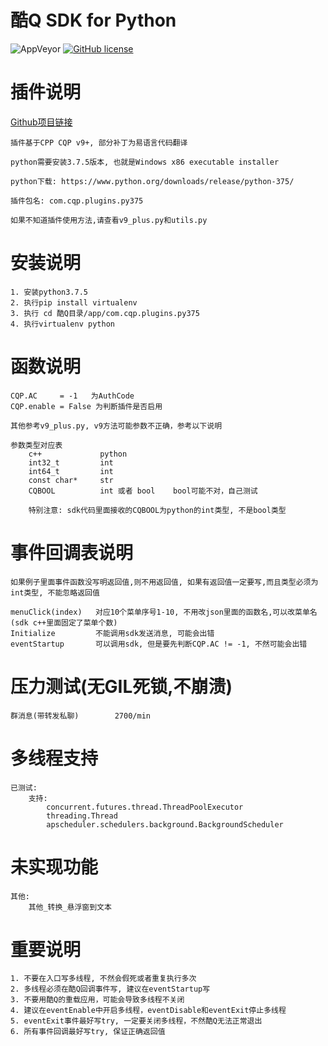 # 酷Q SDK for Python

![AppVeyor](https://img.shields.io/appveyor/ci/crud-boy/cqp-sdk-for-py37-native)
[![GitHub license](https://img.shields.io/github/license/crud-boy/cqp-sdk-for-py37-native)](https://github.com/crud-boy/cqp-sdk-for-py37-native/blob/master/LICENSE)

# 插件说明
[Github项目链接](https://github.com/crud-boy/cqp-sdk-for-py37-native) 

    插件基于CPP CQP v9+, 部分补丁为易语言代码翻译

    python需要安装3.7.5版本, 也就是Windows x86 executable installer

    python下载: https://www.python.org/downloads/release/python-375/

    插件包名: com.cqp.plugins.py375

    如果不知道插件使用方法,请查看v9_plus.py和utils.py


# 安装说明
    1. 安装python3.7.5
    2. 执行pip install virtualenv
    3. 执行 cd 酷Q目录/app/com.cqp.plugins.py375
    4. 执行virtualenv python


# 函数说明
    CQP.AC     = -1   为AuthCode
    CQP.enable = False 为判断插件是否启用

    其他参考v9_plus.py, v9方法可能参数不正确，参考以下说明

    参数类型对应表
        c++             python
        int32_t         int
        int64_t         int
        const char*     str
        CQBOOL          int 或者 bool    bool可能不对，自己测试

        特别注意: sdk代码里面接收的CQBOOL为python的int类型, 不是bool类型


# 事件回调表说明
    如果例子里面事件函数没写明返回值,则不用返回值, 如果有返回值一定要写,而且类型必须为int类型, 不能忽略返回值

    menuClick(index)   对应10个菜单序号1-10, 不用改json里面的函数名,可以改菜单名(sdk c++里面固定了菜单个数)
    Initialize         不能调用sdk发送消息, 可能会出错
    eventStartup       可以调用sdk, 但是要先判断CQP.AC != -1, 不然可能会出错


# 压力测试(无GIL死锁,不崩溃)
    群消息(带转发私聊)        2700/min


# 多线程支持
    已测试:
        支持:
            concurrent.futures.thread.ThreadPoolExecutor
            threading.Thread
            apscheduler.schedulers.background.BackgroundScheduler


# 未实现功能
    其他: 
        其他_转换_悬浮窗到文本


# 重要说明
    1. 不要在入口写多线程, 不然会假死或者重复执行多次  
    2. 多线程必须在酷Q回调事件写, 建议在eventStartup写  
    3. 不要用酷Q的重载应用，可能会导致多线程不关闭
    4. 建议在eventEnable中开启多线程，eventDisable和eventExit停止多线程  
    5. eventExit事件最好写try, 一定要关闭多线程，不然酷Q无法正常退出  
    6. 所有事件回调最好写try, 保证正确返回值

